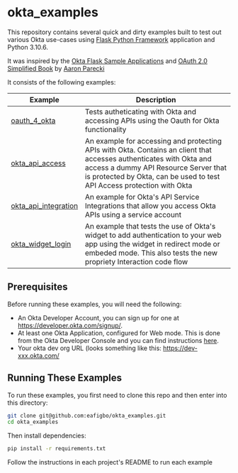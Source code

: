 # okta_examples

This repository contains several quick and dirty examples built to test out various Okta use-cases using [Flask Python Framework](https://flask.palletsprojects.com/en/2.2.x/) application and Python 3.10.6.

It was inspired by the [Okta Flask Sample Applications](https://github.com/okta/samples-python-flask) and [OAuth 2.0 Simplified Book](https://oauth2simplified.com/) by [Aaron Parecki](https://github.com/aaronpk)

It consists of the following examples:

|Example                             |Description                 |
|------------------------------------|----------------------------|
|[oauth_4_okta](/oauth_4_okta)       |Tests autheticating with Okta and accessing APIs using the Oauth for Okta functionality|  
|[okta_api_access](/okta_api_access)   |An example for accessing and protecting APIs with Okta. Contains an client that accesses authenticates with Okta and access a dummy API Resource Server that is protected by Okta, can be used to test API Access protection with Okta|
|[okta_api_integration](/okta_api_integration)| An example for Okta's API Service Integrations that allow you access Okta APIs using a service account|
|[okta_widget_login](/okta_widget_login)| An example that tests the use of Okta's widget to add authentication to your web app using the widget in redirect mode or embeded mode. This also tests the new propriety Interaction code flow| 

## Prerequisites

Before running these examples, you will need the following:

* An Okta Developer Account, you can sign up for one at https://developer.okta.com/signup/.
* At least one Okta Application, configured for Web mode. This is done from the Okta Developer Console and you can find instructions [here](https://help.okta.com/en-us/Content/Topics/Apps/Apps_App_Integration_Wizard_OIDC.htm).  
* Your okta dev org URL (looks something like this: https://dev-xxx.okta.com/

## Running These Examples
To run these examples, you first need to clone this repo and then enter into this directory:

```bash
git clone git@github.com:eafigbo/okta_examples.git
cd okta_examples
```

Then install dependencies:

```bash
pip install -r requirements.txt
```
Follow the instructions in each project's README to run each example
